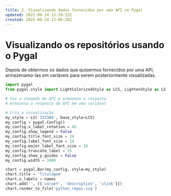 ```yaml
---
title: 2. Visualizando dados fornecidos por uma API no Pygal
updated: 2021-08-24 13:20:33Z
created: 2021-08-24 13:09:20Z
---
```


# Visualizando os repositórios usando o Pygal

Depois de obtermos os dados que quisermos fornecidos por uma API, armazenamo-las em variáveis para serem posteriormente visualizadas. 

```python
import pygal
from pygal.style import LightColorizedStyle as LCS, LightenStyle as LS

# Faz a chamada de API e armazena a resposta
# Armazena a resposta da API em uma variável

# Cria a visualização
my_style = LS('333366', base_style=LCS)
my_config = pygal.Config()
my_config.x_label_rotation = 45 
my_config.show_legend = False
my_config.title_font_size = 24
my_config.label_font_size = 14
my_config.major_label_font_size = 18
my_config.truncate_label = 15
my_config.show_y_guides = False
my_config.width = 1000

chart = pygal.Bar(my_config, style=my_style)
chart.title = 'Titulagem'
chart.x_labels = names
chart.add('', [{'valueY', 'description', 'xlink'}])
chart.render_to_file('python_repos.svg')
```